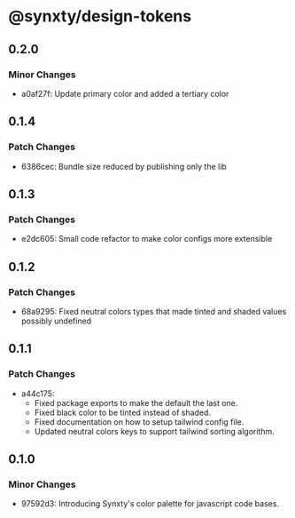 # @synxty/design-tokens

## 0.2.0

### Minor Changes

- a0af27f: Update primary color and added a tertiary color

## 0.1.4

### Patch Changes

- 6386cec: Bundle size reduced by publishing only the lib

## 0.1.3

### Patch Changes

- e2dc605: Small code refactor to make color configs more extensible

## 0.1.2

### Patch Changes

- 68a9295: Fixed neutral colors types that made tinted and shaded values possibly undefined

## 0.1.1

### Patch Changes

- a44c175:
  - Fixed package exports to make the default the last one.
  - Fixed black color to be tinted instead of shaded.
  - Fixed documentation on how to setup tailwind config file.
  - Updated neutral colors keys to support tailwind sorting algorithm.

## 0.1.0

### Minor Changes

- 97592d3: Introducing Synxty's color palette for javascript code bases.
